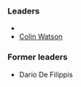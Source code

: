 ### Leaders

* 
* [Colin Watson](mailto:colin.watson@owasp.org)

### Former leaders

* Dario De Filippis
